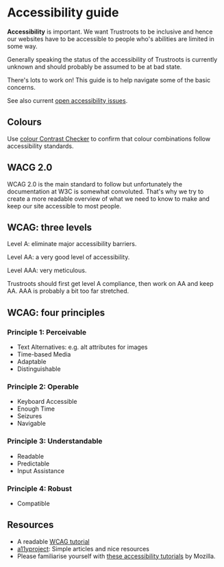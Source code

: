 # Accessibility guide

**Accessibility** is important. We want Trustroots to be inclusive and hence our websites have to be accessible to people who's abilities are limited in some way.

Generally speaking the status of the accessibility of Trustroots is currently unknown and should probably be assumed to be at bad state.

There's lots to work on! This guide is to help navigate some of the basic concerns.

See also current [open accessibility issues](https://github.com/Trustroots/trustroots/labels/Accessibility).

## Colours

Use [colour Contrast Checker](https://webaim.org/resources/contrastchecker/) to confirm that colour combinations follow accessibility standards.

## WACG 2.0

WCAG 2.0 is the main standard to follow but unfortunately the documentation at W3C is somewhat convoluted. That's why we try to create a more readable overview of what we need to know to make and keep our site accessible to most people.

## WCAG: three levels

Level A: eliminate major accessibility barriers.

Level AA: a very good level of accessibility.

Level AAA: very meticulous.

Trustroots should first get level A compliance, then work on AA and keep AA. AAA is probably a bit too far stretched.

## WCAG: four principles

### Principle 1: Perceivable

- Text Alternatives: e.g. alt attributes for images
- Time-based Media
- Adaptable
- Distinguishable

### Principle 2: Operable

- Keyboard Accessible
- Enough Time
- Seizures
- Navigable

### Principle 3: Understandable

- Readable
- Predictable
- Input Assistance

### Principle 4: Robust

- Compatible

## Resources

- A readable [WCAG tutorial](http://www.evengrounds.com/wcag-tutorial)
- [a11yproject](http://a11yproject.com/): Simple articles and nice resources
- Please familiarise yourself with [these accessibility tutorials](https://developer.mozilla.org/en-US/docs/Web/Accessibility) by Mozilla.
